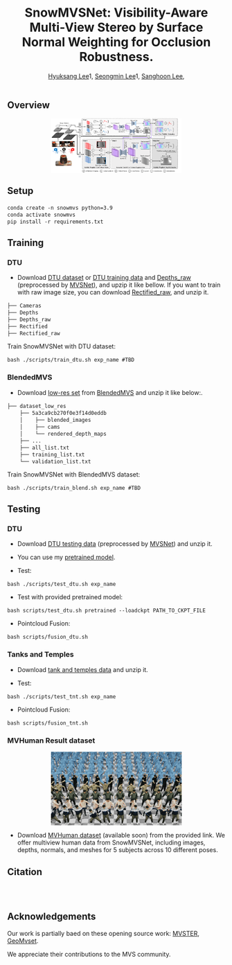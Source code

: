 <h1 align="center">SnowMVSNet: Visibility-Aware Multi-View Stereo by Surface Normal Weighting for Occlusion Robustness.</h1>

<div align="center">
    <a href="https://github.com/melung" target='_blank'>Hyuksang Lee</a>1, 
    <a href="https://scholar.google.co.kr/citations?user=wxAl42AAAAAJ&hl=ko&oi=ao" target='_blank'>Seongmin Lee</a>1, 
    <a href="http://insight.yonsei.ac.kr/gnuboard/bbs/content.php?co_id=member_prof" target='_blank'>Sanghoon Lee</a>, 
</div>

<br />

## Overview
<img src="asset/overview.png" style="max-width: 60%; height: auto; display: block; margin-left: auto; margin-right: auto;" />


## Setup
```
conda create -n snowmvs python=3.9
conda activate snowmvs
pip install -r requirements.txt
```

## Training

###    DTU
* Download [DTU dataset](https://roboimagedata.compute.dtu.dk/) or [DTU training data](https://drive.google.com/file/d/1eDjh-_bxKKnEuz5h-HXS7EDJn59clx6V/view)
 and [Depths_raw](https://virutalbuy-public.oss-cn-hangzhou.aliyuncs.com/share/cascade-stereo/CasMVSNet/dtu_data/dtu_train_hr/Depths_raw.zip) 
 (preprocessed by [MVSNet](https://github.com/YoYo000/MVSNet)), and upzip it like bellow. If you want to train with raw image size, you can download [Rectified_raw](http://roboimagedata2.compute.dtu.dk/data/MVS/Rectified.zip), and unzip it.

```                
├── Cameras    
├── Depths
├── Depths_raw   
├── Rectified
├── Rectified_raw                                
```

Train SnowMVSNet with DTU dataset: 
```
bash ./scripts/train_dtu.sh exp_name #TBD
```

###    BlendedMVS
* Download [low-res set](https://drive.google.com/file/d/1ilxls-VJNvJnB7IaFj7P0ehMPr7ikRCb/view) from [BlendedMVS](https://github.com/YoYo000/BlendedMVS) and unzip it like below:.

```                
├── dataset_low_res 
    ├── 5a3ca9cb270f0e3f14d0eddb      
    │    ├── blended_images
    │    ├── cams
    │    └── rendered_depth_maps
    ├── ...
    ├── all_list.txt
    ├── training_list.txt
    └── validation_list.txt                    
``` 

Train SnowMVSNet with BlendedMVS dataset: 
```
bash ./scripts/train_blend.sh exp_name #TBD
```


## Testing
###    DTU

* Download [DTU testing data](https://drive.google.com/open?id=135oKPefcPTsdtLRzoDAQtPpHuoIrpRI_) (preprocessed by [MVSNet](https://github.com/YoYo000/MVSNet)) and unzip it.
* You can use my [pretrained model](https://drive.google.com/file/d/1bIgGtPT_aSCm_-DEExfQ1-ngoR1chyOI/view?usp=drive_link).

* Test:
```
bash ./scripts/test_dtu.sh exp_name
```
* Test with provided pretrained model:
```
bash scripts/test_dtu.sh pretrained --loadckpt PATH_TO_CKPT_FILE
```

* Pointcloud Fusion:
```
bash scripts/fusion_dtu.sh
```

###    Tanks and Temples

* Download [tank and temples data](https://drive.google.com/file/d/1YArOJaX9WVLJh4757uE8AEREYkgszrCo/view) and unzip it.

* Test:
```
bash ./scripts/test_tnt.sh exp_name
```

* Pointcloud Fusion:
```
bash scripts/fusion_tnt.sh
```

###    MVHuman Result dataset
<img src="asset/mvhuman.png" style="max-width: 60%; height: auto; display: block; margin-left: auto; margin-right: auto;" />

* Download [MVHuman dataset](TBD) (available soon) from the provided link. We offer multiview human data from SnowMVSNet, including images, depths, normals, and meshes for 5 subjects across 10 different poses.



## Citation
```



```


## Acknowledgements
Our work is partially baed on these opening source work: [MVSTER](https://github.com/JeffWang987/MVSTER), [GeoMvset](https://github.com/doubleZ0108/GeoMVSNet).

We appreciate their contributions to the MVS community.
